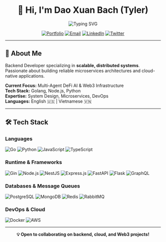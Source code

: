 <div align="center">

# 👋 Hi, I'm Dao Xuan Bach (Tyler)

<img src="https://readme-typing-svg.demolab.com?font=Fira+Code&size=28&duration=3000&pause=1000&color=3B82F6&center=true&vCenter=true&width=600&lines=Backend+Developer;Microservices+%26+Distributed+Systems;Golang+%7C+Node.js+%7C+Python;Building+Scalable+APIs" alt="Typing SVG" />

[![Portfolio](https://img.shields.io/badge/Portfolio-3B82F6?style=for-the-badge&logo=google-chrome&logoColor=white)](https://xuanbachdao.netlify.app)
[![Email](https://img.shields.io/badge/Email-EA4335?style=for-the-badge&logo=gmail&logoColor=white)](mailto:xuanbachdao0212@gmail.com)
[![LinkedIn](https://img.shields.io/badge/LinkedIn-0A66C2?style=for-the-badge&logo=linkedin&logoColor=white)](https://www.linkedin.com/in/xuanbachdao0212)
[![Twitter](https://img.shields.io/badge/Twitter-1DA1F2?style=for-the-badge&logo=twitter&logoColor=white)](https://x.com/tyler_the_coder)

</div>

---

## 🚀 About Me

Backend Developer specializing in **scalable, distributed systems**. Passionate about building reliable microservices architectures and cloud-native applications.

**Current Focus:** Multi-Agent DeFi AI & Web3 Infrastructure  
**Tech Stack:** Golang, Node.js, Python  
**Expertise:** System Design, Microservices, DevOps  
**Languages:** English 🇺🇸 | Vietnamese 🇻🇳

---

## 🛠️ Tech Stack

### Languages
![Go](https://img.shields.io/badge/Go-00ADD8?style=for-the-badge&logo=go&logoColor=white)
![Python](https://img.shields.io/badge/Python-3776AB?style=for-the-badge&logo=python&logoColor=white)
![JavaScript](https://img.shields.io/badge/JavaScript-F7DF1E?style=for-the-badge&logo=javascript&logoColor=black)
![TypeScript](https://img.shields.io/badge/TypeScript-3178C6?style=for-the-badge&logo=typescript&logoColor=white)

### Runtime & Frameworks
![Gin](https://img.shields.io/badge/Gin-00ADD8?style=for-the-badge&logo=go&logoColor=white)
![Node.js](https://img.shields.io/badge/Node.js-339933?style=for-the-badge&logo=node.js&logoColor=white)
![NestJS](https://img.shields.io/badge/NestJS-E0234E?style=for-the-badge&logo=nestjs&logoColor=white)
![Express.js](https://img.shields.io/badge/Express.js-000000?style=for-the-badge&logo=express&logoColor=white)
![FastAPI](https://img.shields.io/badge/FastAPI-009688?style=for-the-badge&logo=fastapi&logoColor=white)
![Flask](https://img.shields.io/badge/Flask-000000?style=for-the-badge&logo=flask&logoColor=white)
![GraphQL](https://img.shields.io/badge/GraphQL-E10098?style=for-the-badge&logo=graphql&logoColor=white)

### Databases & Message Queues
![PostgreSQL](https://img.shields.io/badge/PostgreSQL-4169E1?style=for-the-badge&logo=postgresql&logoColor=white)
![MongoDB](https://img.shields.io/badge/MongoDB-47A248?style=for-the-badge&logo=mongodb&logoColor=white)
![Redis](https://img.shields.io/badge/Redis-DC382D?style=for-the-badge&logo=redis&logoColor=white)
![RabbitMQ](https://img.shields.io/badge/RabbitMQ-FF6600?style=for-the-badge&logo=rabbitmq&logoColor=white)

### DevOps & Cloud
![Docker](https://img.shields.io/badge/Docker-2496ED?style=for-the-badge&logo=docker&logoColor=white)
![AWS](https://img.shields.io/badge/AWS-232F3E?style=for-the-badge&logo=amazon-aws&logoColor=white)

---

<div align="center">

**💡 Open to collaborating on backend, cloud, and Web3 projects!**

</div>
